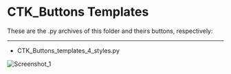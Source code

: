 # CTK_Buttons Templates
 
These are the .py archives of this folder and theirs buttons, respectively:

___
* CTK_Buttons_templates_4_styles.py

![Screenshot_1](https://user-images.githubusercontent.com/97618574/175050413-e106f7a7-e208-4f60-9b00-427e68b8b924.png)
